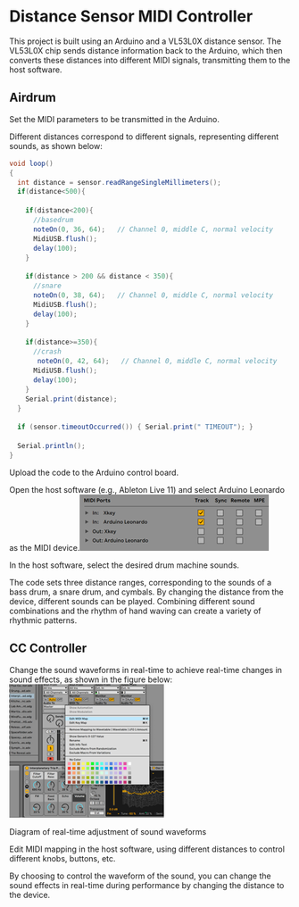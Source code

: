 # Distance Sensor MIDI Controller
This project is built using an Arduino and a VL53L0X distance sensor. The VL53L0X chip sends distance information back to the Arduino, which then converts these distances into different MIDI signals, transmitting them to the host software.

## Airdrum
Set the MIDI parameters to be transmitted in the Arduino.

Different distances correspond to different signals, representing different sounds, as shown below:
``` C#
void loop()
{
  int distance = sensor.readRangeSingleMillimeters();
  if(distance<500){
    
    if(distance<200){
      //basedrum
      noteOn(0, 36, 64);   // Channel 0, middle C, normal velocity
      MidiUSB.flush();
      delay(100);
    }
    
    if(distance > 200 && distance < 350){
      //snare
      noteOn(0, 38, 64);   // Channel 0, middle C, normal velocity
      MidiUSB.flush();
      delay(100);
    }
    
    if(distance>=350){
      //crash
       noteOn(0, 42, 64);   // Channel 0, middle C, normal velocity
      MidiUSB.flush();
      delay(100);
    }
    Serial.print(distance);
  }
  
  if (sensor.timeoutOccurred()) { Serial.print(" TIMEOUT"); }

  Serial.println();
}
```

Upload the code to the Arduino control board.

Open the host software (e.g., Ableton Live 11) and select Arduino Leonardo as the MIDI device.![Alt text](/img/image3.png)

In the host software, select the desired drum machine sounds.

The code sets three distance ranges, corresponding to the sounds of a bass drum, a snare drum, and cymbals. By changing the distance from the device, different sounds can be played. Combining different sound combinations and the rhythm of hand waving can create a variety of rhythmic patterns.

## CC Controller
Change the sound waveforms in real-time to achieve real-time changes in sound effects, as shown in the figure below:
![Alt text](/img/image2.png)

Diagram of real-time adjustment of sound waveforms

Edit MIDI mapping in the host software, using different distances to control different knobs, buttons, etc.

By choosing to control the waveform of the sound, you can change the sound effects in real-time during performance by changing the distance to the device.
